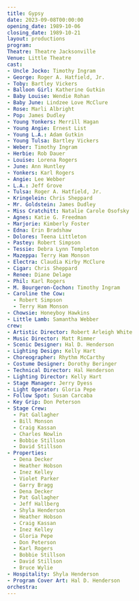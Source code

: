 ```yaml
---
title: Gypsy
date: 2023-09-08T00:00:00
opening_date: 1989-10-06
closing_date: 1989-10-21
layout: productions
program:
Theatre: Theatre Jacksonville
Venue: Little Theatre
cast:
- Uncle Jocko: Timothy Ingram
- George: Roger A. Hatfield, Jr.
- Toby: Bartley Vickers
- Balloon Girl: Katherine Gutkin
- Baby Louise: Wendie Rohan
- Baby June: Lindzee Love McClure
- Rose: Marli Albright
- Pop: James Dudley
- Young Yonkers: Merrill Hagan
- Young Angie: Ernest List
- Young L.A.: Adam Gutkin
- Young Tulsa: Bartley Vickers
- Weber: Timothy Ingram
- Herbie: Rob Dauer
- Louise: Lorena Rogers
- June: Ann Huntley
- Yonkers: Karl Rogers
- Angie: Lee Webber
- L.A.: Jeff Grove
- Tulsa: Roger A. Hatfield, Jr.
- Kringelein: Chris Sheppard
- Mr. Goldstein: James Dudley
- Miss Cratchitt: Natalie Carole Osofsky
- Agnes: Katie G. Freedman
- Marjorie: Kimberly Foster
- Edna: Erin Bradshaw
- Dolores: Teena Littleton
- Pastey: Robert Simpson
- Tessie: Debra Lynn Templeton
- Mazeppa: Terry Ham Monson
- Electra: Claudia Kirby McClure
- Cigar: Chris Sheppard
- Renee: Diane Delage
- Phil: Karl Rogers
- M. Bourgeron-Cochon: Timothy Ingram
- Caroline the Cow:
  - Robert Simpson
  - Terry Ham Monson
- Chowsie: Honeyboy Hawkins
- Little Lamb: Samantha Webber
crew:
- Artistic Director: Robert Arleigh White
- Music Director: Matt Rimmer
- Scenic Designer: Hal D. Henderson
- Lighting Design: Kelly Hart
- Choreographer: Rhythm McCarthy
- Costume Designer: Dorothy Beringer
- Technical Director: Hal Henderson
- Lighting Director: Kelly Hart
- Stage Manager: Jerry Dyess
- Light Operator: Gloria Pepe
- Follow Spot: Susan Carcaba
- Key Grip: Don Peterson
- Stage Crew:
  - Pat Gallagher
  - Bill Monson
  - Craig Kassan
  - Charles Nowlin
  - Bobbie Stillson
  - David Stillson
- Properties:
  - Dena Decker
  - Heather Hobson
  - Inez Kelley
  - Violet Parker
  - Garry Bragg
  - Dena Decker
  - Pat Gallagher
  - Jeff Hallberg
  - Shyla Henderson
  - Heather Hobson
  - Craig Kassan
  - Inez Kelley
  - Gloria Pepe
  - Don Peterson
  - Karl Rogers
  - Bobbie Stillson
  - David Stillson
  - Bruce Wylie
- Hospitality: Shyla Henderson
- Program Cover Art: Hal D. Henderson
orchestra:
---
```

